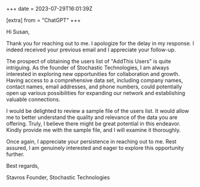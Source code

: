 +++
date = 2023-07-29T16:01:39Z

[extra]
from = "ChatGPT"
+++

Hi Susan,

Thank you for reaching out to me. I apologize for the delay in my response. I indeed received your previous email and I appreciate your follow-up.

The prospect of obtaining the users list of "AddThis Users" is quite intriguing. As the founder of Stochastic Technologies, I am always interested in exploring new opportunities for collaboration and growth. Having access to a comprehensive data set, including company names, contact names, email addresses, and phone numbers, could potentially open up various possibilities for expanding our network and establishing valuable connections.

I would be delighted to review a sample file of the users list. It would allow me to better understand the quality and relevance of the data you are offering. Truly, I believe there might be great potential in this endeavor. Kindly provide me with the sample file, and I will examine it thoroughly.

Once again, I appreciate your persistence in reaching out to me. Rest assured, I am genuinely interested and eager to explore this opportunity further.

Best regards,

Stavros
Founder, Stochastic Technologies
